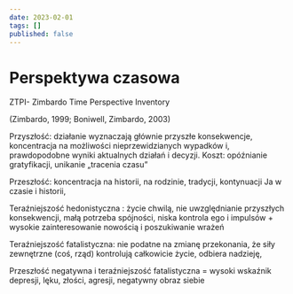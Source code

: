 ```yaml
---
date: 2023-02-01
tags: []
published: false
---
```

# Perspektywa czasowa

ZTPI- Zimbardo Time Perspective Inventory

(Zimbardo, 1999; Boniwell, Zimbardo, 2003)

Przyszłość: działanie wyznaczają głównie przyszłe konsekwencje, koncentracja na możliwości nieprzewidzianych wypadków i, prawdopodobne wyniki aktualnych działań i decyzji. Koszt: opóźnianie gratyfikacji, unikanie „tracenia czasu”

Przeszłość: koncentracja na historii, na rodzinie, tradycji, kontynuacji Ja w czasie i historii,

Teraźniejszość hedonistyczna : życie chwilą, nie uwzględnianie przyszłych konsekwencji, małą potrzeba spójności, niska kontrola ego i impulsów + wysokie zainteresowanie nowością i poszukiwanie wrażeń

Teraźniejszość fatalistyczna: nie podatne na zmianę przekonania, że siły zewnętrzne (coś, rząd) kontrolują całkowicie życie, odbiera nadzieję,

Przeszłość negatywna i teraźniejszość fatalistyczna = wysoki wskaźnik depresji, lęku, złości, agresji, negatywny obraz siebie